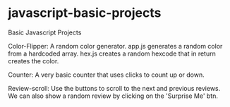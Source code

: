 # javascript-basic-projects

Basic Javascript Projects

Color-Flipper: A random color generator. app.js generates a random color from a hardcoded array. hex.js creates a random hexcode that in return creates the color.

Counter: A very basic counter that uses clicks to count up or down.

Review-scroll: Use the buttons to scroll to the next and previous reviews. We can also show a random review by clicking on the 'Surprise Me' btn.
